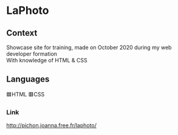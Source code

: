 # LaPhoto

## Context
Showcase site for training, made on October 2020 during my web developer formation <br/>
With knowledge of HTML & CSS

## Languages
🟦HTML 🟥CSS 

### Link
http://pichon.joanna.free.fr/laphoto/
